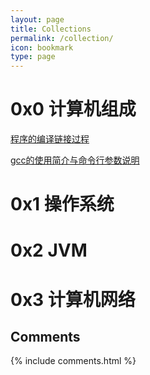 ```yaml
---
layout: page
title: Collections
permalink: /collection/
icon: bookmark
type: page
---
```



# 0x0 计算机组成

 [程序的编译链接过程](https://www.cnblogs.com/kekec/p/3238741.html)

 [gcc的使用简介与命令行参数说明](https://www.cnblogs.com/testlife007/p/6555404.html)





# 0x1 操作系统



# 0x2 JVM



# 0x3 计算机网络










## Comments

{% include comments.html %}
